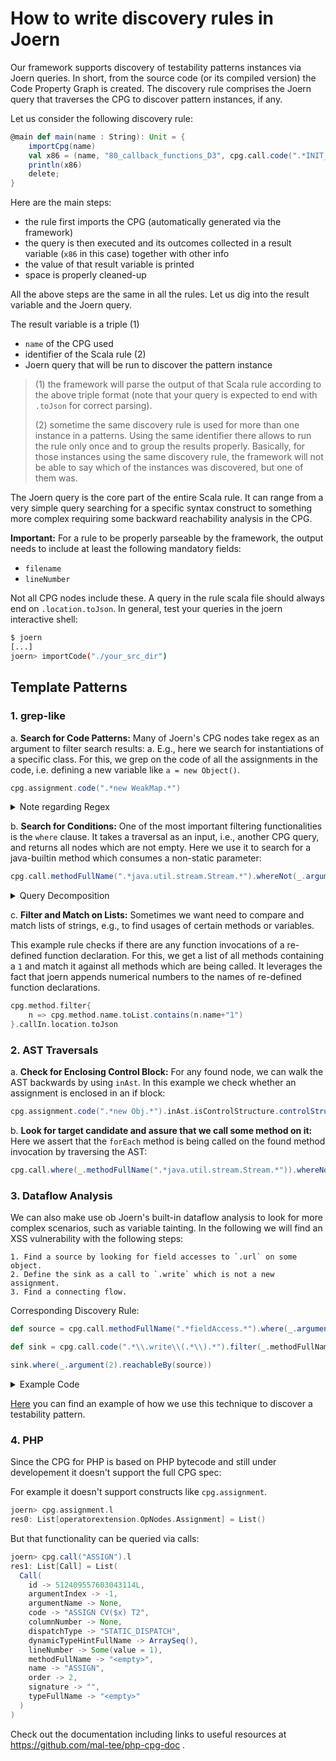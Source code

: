 # How to write discovery rules in Joern

Our framework supports discovery of testability patterns instances via Joern queries. In short, 
from the source code (or its compiled version) the Code Property Graph is created. The discovery 
rule comprises the Joern query that traverses the CPG to discover pattern instances, if any.

Let us consider the following discovery rule:
```scala
@main def main(name : String): Unit = {
    importCpg(name)
    val x86 = (name, "80_callback_functions_D3", cpg.call.code(".*INIT_USER_CALL.*call_user_func.*").reachableBy(cpg.call.code(".*CONCAT.*string.*")).location.toJson);
    println(x86)
    delete;
} 
```

Here are the main steps:
- the rule first imports the CPG (automatically generated via the framework) 
- the query is then executed and its outcomes collected in a result variable (`x86` in this case) together with other info
- the value of that result variable is printed
- space is properly cleaned-up

All the above steps are the same in all the rules. Let us dig into the result variable and the Joern query.

The result variable is a triple (1)
- `name` of the CPG used
- identifier of the Scala rule (2)
- Joern query that will be run to discover the pattern instance

> (1) the framework will parse the output of that Scala rule according to the above triple format (note that your query is expected to end with `.toJson` for correct parsing).
> 
> (2) sometime the same discovery rule is used for more than one instance in a patterns. Using the same identifier there allows to run the rule only once and to group the results properly. Basically, for those instances using the same discovery rule, the framework will not be able to say which of the instances was discovered, but one of them was.    

The Joern query is the core part of the entire Scala rule. It can range from a very simple query searching for a specific syntax construct to something more complex requiring some backward reachability analysis in the CPG.

__Important:__ For a rule to be properly parseable by the framework, the output needs to include at least the following mandatory fields:
- `filename` 
- `lineNumber` 

Not all CPG nodes include these. 
A query in the rule scala file should always end on
`.location.toJson`.
In general, test your queries in the joern interactive shell:
```sh
$ joern 
[...]
joern> importCode("./your_src_dir")
```

## Template Patterns
### 1. grep-like
a. __Search for Code Patterns:__ Many of Joern's CPG nodes take regex as an argument to filter search results:
a. E.g., here we search for instantiations of a specific class. For this, we grep on the code of all the assignments in the code, i.e. defining a new variable like `a = new Object()`. 
```scala
cpg.assignment.code(".*new WeakMap.*")
```
<details markdown=true>
<summary>Note regarding Regex</summary>
The string inside the quotes is parsed as regex, e.g., you search for multiple strings with something like ".*Thread.*(Callable|Runnable).*".  
To search for special characters such as `{`, you have to escape them with a double backslash `//`.
</details>

b. __Search for Conditions:__ One of the most important filtering functionalities is the `where` clause. It takes a traversal as an input, i.e., another CPG query, and returns all nodes which are not empty.
Here we use it to search for a java-builtin method which consumes a non-static parameter:
```scala
cpg.call.methodFullName(".*java.util.stream.Stream.*").whereNot(_.argument(1).isLiteral)
```

<details markdown=true>
<summary>Query Decomposition</summary>

1. `call`: consider all function calls
2. `methodFullName`: get the full name of all functions being called.
3. `([REGEX])`: filter the names for a java-builtin function called "Stream" (not the wildcards `.*` in the beginning and end)
4. `whereNot`: only consider call nodes which
5. `_.argument(1)`: this looks at the first argument of the call, for method calls this is the object itself (e.g., `this`)
6. `isLiteral`: and finally we make sure that it is not a literal, e.g., not a static string or integer (`"s", 1337`) but a variable.  
</details> 


c. __Filter and Match on Lists:__ 
Sometimes we want need to compare and match lists of strings, e.g., to find usages of certain methods or variables.  

This example rule checks if there are any function invocations of a re-defined function declaration.
For this, we get a list of all methods containing a `1` and match it against all methods which are being called.
It leverages the fact that joern appends numerical numbers to the names of re-defined function declarations.
```scala
cpg.method.filter{
    n => cpg.method.name.toList.contains(n.name+"1")
}.callIn.location.toJson
```

 ### 2. AST Traversals  

a. __Check for Enclosing Control Block:__ For any found node, we can walk the AST backwards by using `inAst`.
In this example we check whether an assignment is enclosed in an if block:
```scala
cpg.assignment.code(".*new Obj.*").inAst.isControlStructure.controlStructureType("IF")
```

b. __Look for target candidate and assure that we call some method on it:__ Here we assert that the `forEach` method is being called on the found method invocation by traversing the AST:
```scala
cpg.call.where(_.methodFullName(".*java.util.stream.Stream.*")).whereNot(_.argument(1).isLiteral).astParent.code(".*forEach.*")
``` 

### 3. Dataflow Analysis  

We can also make use ob Joern's built-in dataflow analysis to look for more complex scenarios, such as variable tainting.
In the following we will find an XSS vulnerability with the following steps:
```
1. Find a source by looking for field accesses to `.url` on some object.
2. Define the sink as a call to `.write` which is not a new assignment.
3. Find a connecting flow.
```
Corresponding Discovery Rule:
```scala
def source = cpg.call.methodFullName(".*fieldAccess.*").where(_.argument(2).isFieldIdentifier.canonicalName(".*url.*"))

def sink = cpg.call.code(".*\\.write\\(.*\\).*").filter(_.methodFullName != "<operator>.assignment")

sink.where(_.argument(2).reachableBy(source))
```
<details markdown=true>
<summary>Example Code</summary>

```javascript
function makeResponse(code, message) { 
    res.writeHead(code, {"Content-Type" : "text/html"});

    res.write(message); 
    res.end();
}

const parsed = route.parse(req.url); 
const query = querystring.parse(parsed.query);

makeResponse(200, query);
``` 
Explanation: A Javascript backend (e.g., NodeJS) accesses the .url field of the Request object and returns parts of it in the response.
</details>

[Here](https://github.com/testable-eu/sast-testability-patterns/blob/131d6f6861b0cdc890778ad5dc98a83fa2486e57/JAVA/23_array/2_instance_23_array/2_instance_23_array.sc) you can find an example of how we use this technique to discover a testability pattern.

### 4. PHP

Since the CPG for PHP is based on PHP bytecode and still under developement it doesn't support the full CPG spec:

For example it doesn't support constructs like `cpg.assignment`.

```scala
joern> cpg.assignment.l 
res0: List[operatorextension.OpNodes.Assignment] = List()
```

But that functionality can be queried via calls:
```scala
joern> cpg.call("ASSIGN").l 
res1: List[Call] = List(
  Call(
    id -> 512409557603043114L,
    argumentIndex -> -1,
    argumentName -> None,
    code -> "ASSIGN CV($x) T2",
    columnNumber -> None,
    dispatchType -> "STATIC_DISPATCH",
    dynamicTypeHintFullName -> ArraySeq(),
    lineNumber -> Some(value = 1),
    methodFullName -> "<empty>",
    name -> "ASSIGN",
    order -> 2,
    signature -> "",
    typeFullName -> "<empty>"
  )
)
```

Check out the documentation including links to useful resources at https://github.com/mal-tee/php-cpg-doc .

